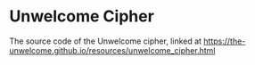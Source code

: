 # Unwelcome Cipher
The source code of the Unwelcome cipher, linked at https://the-unwelcome.github.io/resources/unwelcome_cipher.html
